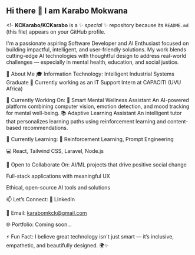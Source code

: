 ## Hi there 👋 I am Karabo Mokwana

<!-
**KCKarabo/KCKarabo** is a ✨ _special_ ✨ repository because its `README.md` (this file) appears on your GitHub profile.

I'm a passionate aspiring Software Developer and AI Enthusiast focused on building impactful, intelligent, and user-friendly solutions. My work blends cutting-edge AI technologies with thoughtful design to address real-world challenges — especially in mental health, education, and social justice.

👤 About Me
🎓 Information Technology: Intelligent Industrial Systems Graduate
💼 Currently working as an IT Support Intern at CAPACITI (UVU Africa)

🔭 Currently Working On:
🧠 Smart Mental Wellness Assistant
An AI-powered platform combining computer vision, emotion detection, and mood tracking for mental well-being.
📚 Adaptive Learning Assistant
An intelligent tutor that personalizes learning paths using reinforcement learning and content-based recommendations.

🌱 Currently Learning:
🤖 Reinforcement Learning, Prompt Engineering

💻 React, Tailwind CSS, Laravel, Node.js

🤝 Open to Collaborate On:
AI/ML projects that drive positive social change

Full-stack applications with meaningful UX

Ethical, open-source AI tools and solutions

📫 Let’s Connect:
🔗 LinkedIn

📧 Email: karabomkck@gmail.com

🌐 Portfolio: Coming soon...

⚡ Fun Fact:
I believe great technology isn't just smart — it’s inclusive, empathetic, and beautifully designed. 🌍✨

